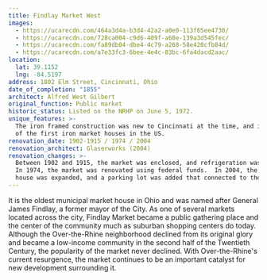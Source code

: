 ```yaml
---
title: Findlay Market West
images:
  - https://ucarecdn.com/464a3d4a-b3d4-42a2-a0e0-113f65ee4730/
  - https://ucarecdn.com/728ca004-c9d6-409f-a60e-139a3d545fec/
  - https://ucarecdn.com/fa89db04-dbe4-4c79-a268-58e420cfb84d/
  - https://ucarecdn.com/a7e33fc3-6bee-4e4c-83bc-6fa4dacd2aac/
location:
  lat: 39.1152
  lng: -84.5197
address: 1802 Elm Street, Cincinnati, Ohio
date_of_completion: "1855"
architect: Alfred West Gilbert
original_function: Public market
historic_status: Listed on the NRHP on June 5, 1972.
unique_features: >-
  The iron framed construction was new to Cincinnati at the time, and it was one
  of the first iron market houses in the US.
renovation_date: 1902-1915 / 1974 / 2004
renovation_architect: Glaserworks (2004)
renovation_changes: >-
  Between 1902 and 1915, the market was enclosed, and refrigeration was added. 
  In 1974, the market was renovated using federal funds.  In 2004, the market
  house was expanded, and a parking lot was added that connected to the market.
---
```


It is the oldest municipal market house in Ohio and was named after General James Findlay, a former mayor of the City. As one of several markets located across the city, Findlay Market became a public gathering place and the center of the community much as suburban shopping centers do today. Although the Over-the-Rhine neighborhood declined from its original glory and became a low-income community in the second half of the Twentieth Century, the popularity of the market never declined. With Over-the-Rhine's current resurgence, the market continues to be an important catalyst for new development surrounding it.
